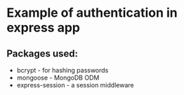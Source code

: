 # Example of authentication in express app

## Packages used:
- bcrypt - for hashing passwords
- mongoose - MongoDB ODM
- express-session -  a session middleware

